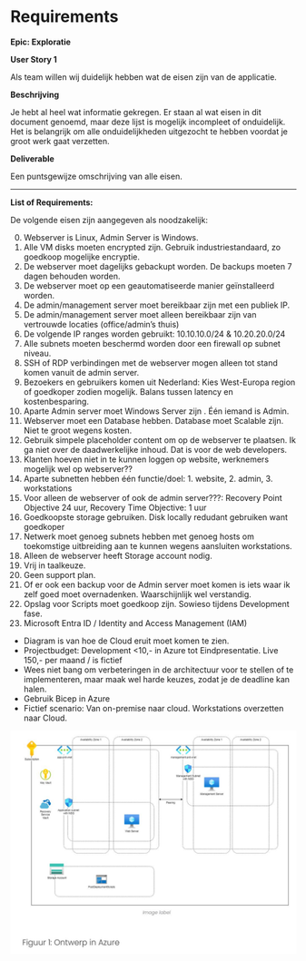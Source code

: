 
# Requirements

__Epic: Exploratie__

__User Story 1__

Als team willen wij duidelijk hebben wat de eisen zijn van de applicatie.

__Beschrijving__
	
Je hebt al heel wat informatie gekregen. Er staan al wat eisen in dit document genoemd, maar deze lijst is mogelijk incompleet of onduidelijk. Het is belangrijk om alle onduidelijkheden uitgezocht te hebben voordat je groot werk gaat verzetten.

__Deliverable__
	
Een puntsgewijze omschrijving van alle eisen.

---

__List of Requirements:__

De volgende eisen zijn aangegeven als noodzakelijk:

0.	Webserver is Linux, Admin Server is Windows.
1.	Alle VM disks moeten encrypted zijn. Gebruik industriestandaard, zo goedkoop mogelijke encryptie.
2.	De webserver moet dagelijks gebackupt worden. De backups moeten 7 dagen behouden worden.
3.	De webserver moet op een geautomatiseerde manier geïnstalleerd worden.
4.	De admin/management server moet bereikbaar zijn met een publiek IP.
5.	De admin/management server moet alleen bereikbaar zijn van vertrouwde locaties (office/admin’s thuis)
6.	De volgende IP ranges worden gebruikt: 10.10.10.0/24 & 10.20.20.0/24
7.	Alle subnets moeten beschermd worden door een firewall op subnet niveau.
8.	SSH of RDP verbindingen met de webserver mogen alleen tot stand komen vanuit de admin server.
9.	Bezoekers en gebruikers komen uit Nederland: Kies West-Europa region of goedkoper zodien mogelijk. Balans tussen latency en kostenbesparing.
10. Aparte Admin server moet Windows Server zijn . Één iemand is Admin.
11.	Webserver moet een Database hebben. Database moet Scalable zijn. Niet te groot wegens kosten.
12.	Gebruik simpele placeholder content om op de webserver te plaatsen. Ik ga niet over de daadwerkelijke inhoud. Dat is voor de web developers.
13. Klanten hoeven niet in te kunnen loggen op website, werknemers mogelijk wel op webserver??
14.	Aparte subnetten hebben één functie/doel: 1. website, 2. admin, 3. workstations
15.	Voor alleen de webserver of ook de admin server???: Recovery Point Objective 24 uur, Recovery Time Objective: 1 uur
16. Goedkoopste storage gebruiken. Disk locally redudant gebruiken want goedkoper
17.	Netwerk moet genoeg subnets hebben met genoeg hosts om toekomstige uitbreiding aan te kunnen wegens aansluiten workstations.
18.	Alleen de webserver heeft Storage account nodig.
19.	Vrij in taalkeuze.
20.	Geen support plan.
21.	Of er ook een backup voor de Admin server moet komen is iets waar ik zelf goed moet overnadenken. Waarschijnlijk wel verstandig.
22.	Opslag voor Scripts moet goedkoop zijn. Sowieso tijdens Development fase.
23. Microsoft Entra ID / Identity and Access Management (IAM)

*	Diagram is van hoe de Cloud eruit moet komen te zien.
*	Projectbudget: Development <10,- in Azure tot Eindpresentatie. Live 150,- per maand / is fictief
*	Wees niet bang om verbeteringen in de architectuur voor te stellen of te implementeren, maar maak wel harde keuzes, zodat je de deadline kan halen.
*	Gebruik Bicep in Azure
*	Fictief scenario: Van on-premise naar cloud. Workstations overzetten naar Cloud.

![Alt text](../../00_includes/Design_Azure.JPG)
